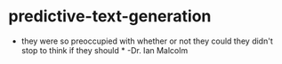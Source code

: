 # predictive-text-generation
* they were so preoccupied with whether or not they could they didn't stop to think if they should *
-Dr. Ian Malcolm
